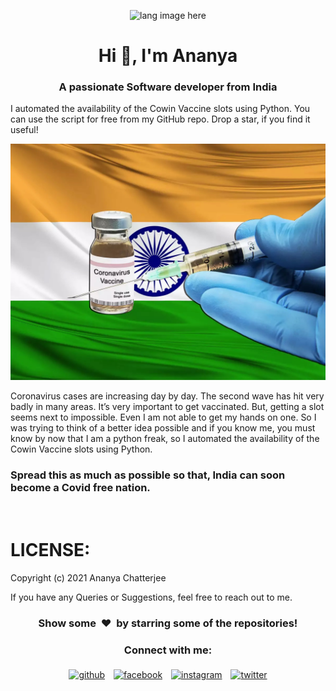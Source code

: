 <p align="center"><img width="30%" src="https://github.com/alansmathew/alansmathew/raw/master/lang.gif" alt="lang image here" /></p>
<h1 align="center">Hi 👋, I'm Ananya</h1>
<h3 align="center">A passionate Software developer from India</h3>
I automated the availability of the Cowin Vaccine slots using Python. You can use the script for free from my GitHub repo. Drop a star, if you find it useful!</br>

<p align="center">
    <img src="https://github.com/Ananya-0306/COWIN_Notifier/blob/main/b9444780-b128-11eb-9845-3df4437a5cf1.jpg" alt="COWIN Vaccine notifier" />
</p>
Coronavirus cases are increasing day by day. The second wave has hit very badly in many areas. It’s very important to get vaccinated. But, getting a slot seems next to impossible. Even I am not able to get my hands on one. So I was trying to think of a better idea possible and if you know me, you must know by now that I am a python freak, so I automated the availability of the Cowin Vaccine slots using Python.

<h3>Spread this as much as possible so that, India can soon become a Covid free nation.</h3></br>

LICENSE:
==========================
Copyright (c) 2021 Ananya Chatterjee

If you have any Queries or Suggestions, feel free to reach out to me.

<h3 align="center">Show some &nbsp;❤️&nbsp; by starring some of the repositories!</h3>

<h3 align="center">Connect with me:</h3>
<p align="center">
	<a href="https://github.com/Ananya-0306"><img alt="github" width="10%" style="padding:5px" src="https://img.icons8.com/clouds/100/000000/github.png"/></a>
	<a href="https://www.facebook.com/profile.php?id=100015892354534"><img alt="facebook" width="10%" style="padding:5px" src="https://img.icons8.com/clouds/100/000000/facebook-new.png"/></a>
	<a href="https://www.instagram.com/_iananya__/"><img alt="instagram" width="10%" style="padding:5px" src="https://img.icons8.com/clouds/100/000000/instagram.png"/></a>
	<a href="https://twitter.com/AnanyaC15848288"><img alt="twitter" width="10%" style="padding:5px" src="https://img.icons8.com/clouds/100/000000/twitter.png"/></a>
</p>
